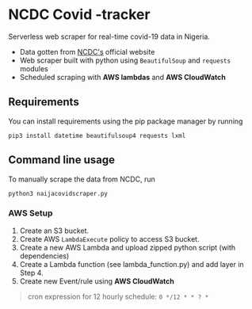 # NCDC Covid -tracker
Serverless web scraper for real-time covid-19 data in Nigeria. 

- Data gotten from [NCDC's](https://covid19.ncdc.gov.ng/) official website
- Web scraper built with python using `BeautifulSoup` and `requests` modules
- Scheduled scraping with **AWS lambdas** and **AWS CloudWatch**

## Requirements

You can install requirements using the pip package manager by running
```
pip3 install datetime beautifulsoup4 requests lxml
```

## Command line usage
To manually scrape the data from NCDC, run
```
python3 naijacovidscraper.py
```

### AWS Setup
1. Create an S3 bucket.
2. Create AWS `LambdaExecute` policy to access S3 bucket.
3. Create a new AWS Lambda and upload zipped python script (with dependencies)
4. Create a Lambda function (see lambda_function.py) and add layer in Step 4.
5. Create new Event/rule using **AWS CloudWatch**
 > cron expression for 12 hourly schedule: `0 */12 * * ? *`
 
